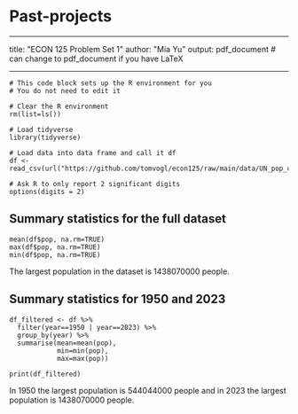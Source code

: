 # Past-projects
---
title: "ECON 125 Problem Set 1"
author: "Mia Yu"
output: pdf_document # can change to pdf_document if you have LaTeX

---

```{r, message = FALSE, include = FALSE}
# This code block sets up the R environment for you
# You do not need to edit it

# Clear the R environment
rm(list=ls())

# Load tidyverse
library(tidyverse)

# Load data into data frame and call it df
df <- read_csv(url("https://github.com/tomvogl/econ125/raw/main/data/UN_pop_change_country_year.csv"))

# Ask R to only report 2 significant digits
options(digits = 2)
```

## Summary statistics for the full dataset

```{r}
mean(df$pop, na.rm=TRUE)
max(df$pop, na.rm=TRUE)
min(df$pop, na.rm=TRUE)
```

The largest population in the dataset is 1438070000 people.

## Summary statistics for 1950 and 2023

```{r}
df_filtered <- df %>%
  filter(year==1950 | year==2023) %>%
  group_by(year) %>%
  summarise(mean=mean(pop),
            min=min(pop),
            max=max(pop))

print(df_filtered)
```

 In 1950 the largest population is 544044000 people and in 2023 the largest population is 1438070000 people.
